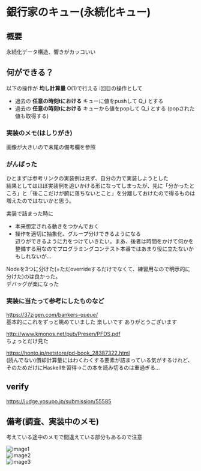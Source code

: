 # 銀行家のキュー(永続化キュー)

## 概要

永続化データ構造、響きがカッコいい

## 何ができる？

以下の操作が **均し計算量** O(1)で行える
i回目の操作として
- 過去の **任意の時刻tにおける** キューに値をpushして Q_i とする
- 過去の **任意の時刻tにおける** キューから値をpopして Q_i とする (popされた値も取得する)

### 実装のメモ(はしりがき)

画像が大きいので末尾の備考欄を参照


### がんばった
ひとまずは参考リンクの実装例は見ず、自分の力で実装しようとした  
結果としてはほぼ実装例を追いかける形になってしまったが、先に「分かったところ」と「後ここだけが腑に落ちないとこと」を分離しておけたので得るものは増えたのではないかと思う。  

実装で詰まった時に
- 本来想定される動きをつかんでおく
- 操作を適切に抽象化、グループ分けできるようになる  
辺りができるように力をつけていきたい。まあ、後者は時間をかけて何かを整備する用なのでプログラミングコンテスト本番ではあまり役に立たないかもしれないが...

Nodeを3つに分けた(=ただoverrideするだけでなくて、練習用なので明示的に分けた)のは良かった。  
デバッグが楽になった

### 実装に当たって参考にしたものなど
https://37zigen.com/bankers-queue/  
基本的にこれをずっと眺めていました 楽しいです ありがとうございます

http://www.kmonos.net/pub/Presen/PFDS.pdf  
ちょっとだけ見た
 
https://honto.jp/netstore/pd-book_28387322.html  
(読んでない)償却計算量にはわくわくする要素が詰まっている気がするけれど、そのためだけにHaskellを習得→この本を読み切るのは重過ぎる...

## verify 
https://judge.yosupo.jp/submission/55585

## 備考(調査、実装中のメモ)
考えている途中のメモで間違えている部分もあるので注意

![image1](https://user-images.githubusercontent.com/37926549/128643110-0b669b0d-fc9b-4ccd-b99c-63f25a323230.jpeg)  
![image2](https://user-images.githubusercontent.com/37926549/128643112-3f8cc509-4f28-4c9a-b8a4-919829ca9e32.jpeg)  
![image3](https://user-images.githubusercontent.com/37926549/128643114-da22f2b7-16ef-4f3d-8262-51284246269b.jpeg)  
